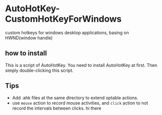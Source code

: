# AutoHotKey-CustomHotKeyForWindows
custom hotkeys for windows desktop applications, basing on HWND(window handle)

## how to install
This is a script of AutoHotKey. You need to install AutoHotKey at first.
Then simply double-clicking this script.

## Tips
- Add .ahk files at the same directory to extend optable actions.
- use `mouse` action to record mouse activities, and `click` action to not record the intervals between clicks.
hi there
